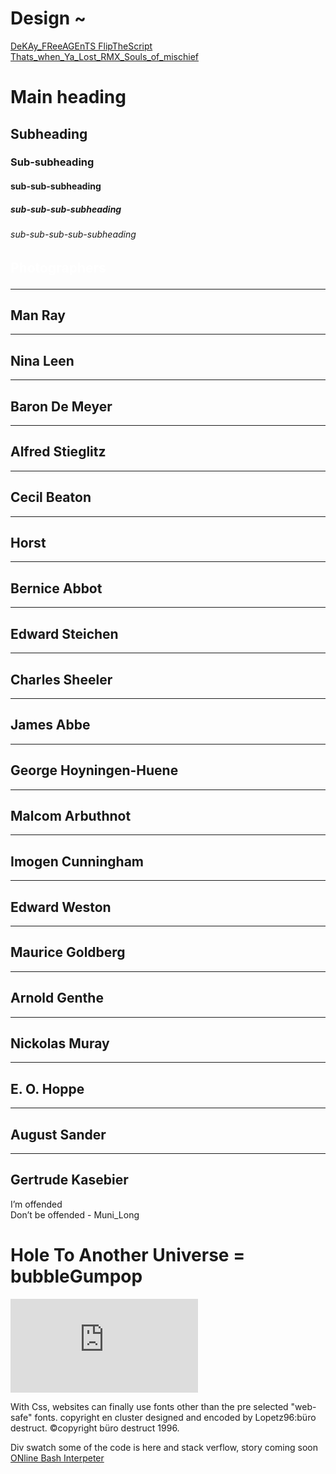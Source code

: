 # Design ~

[DeKAy_FReeAGEnTS FlipTheScript](https://youtu.be/Zg9H7urB3kk)
[Thats_when_Ya_Lost_RMX_Souls_of_mischief](https://youtu.be/yp-g_iwGKww?si=OOINwd6rVrMkjviC)

<h1><span id="Main_heading">Main heading</span></h1>
<h2><span id="Subheading">Subheading</span></h2>
<h3><span id="Sub-subheading">Sub-subheading</span></h3>
<h4><span id="sub-sub-subheading">sub-sub-subheading</span></h4>
<h5><span id="sub-sub-sub-subheading">sub-sub-sub-subheading</span></h5>
<h6><span id="sub-sub-sub-sub-subheading">sub-sub-sub-sub-subheading</span></h6>

<div class="photoGcontainer">
  <h2 style="color:white;" class="neon">

Photographers
  </h2>
  <hr>
    <p style="color:white;" class="neon">
  <h2>Man Ray</h2>
  <hr>
  <h2>Nina Leen</h2>
  <hr>
  <h2>Baron De Meyer</h2>
  <hr>
  <h2>Alfred Stieglitz</h2>
  <hr>
  <h2>Cecil Beaton</h2>
  <hr>
  <h2>Horst</h2>
  <hr>
  <h2>Bernice Abbot</h2>
  <hr>
  <h2>Edward Steichen</h2>
  <hr>
  <h2>Charles Sheeler</h2>
  <hr>
  <h2>James Abbe</h2>
  <hr>
  <h2>George Hoyningen-Huene</h2>
  <hr>
  <h2>Malcom Arbuthnot</h2>
  <hr>
  <h2>Imogen Cunningham</h2>
  <hr>
  <h2>Edward Weston</h2>
  <hr>
  <h2>Maurice Goldberg</h2>
  <hr>
  <h2>Arnold Genthe</h2>
  <hr>
  <h2>Nickolas Muray</h2>
  <hr>
  <h2>E. O. Hoppe</h2>
  <hr>
  <h2>August Sander</h2>
  <hr>
  <h2>Gertrude Kasebier</h2>
 I’m offended <br>
      Don’t be offended - Muni_Long  
</p>
</div>

<div class="clusterdiv">



<h1>Hole To Another Universe = bubbleGumpop</h1>
  <embed src="https://w.soundcloud.com/player/?url=https%3A//api.soundcloud.com/tracks/1305556006&color=%23ff5500&auto_play=false&hide_related=false&show_comments=true&show_user=true&show_reposts=false&show_teaser=true&visual=true" />
  
  With Css, websites can finally use fonts other than the pre selected "web-safe" fonts.
  copyright
  en cluster designed and encoded by Lopetz96:büro destruct. ©copyright büro destruct 1996.
</div>

Div swatch some of the code is here and stack verflow, story coming soon [ONline Bash Interpeter](https://www.onlinegdb.com/online_bash_shell)
